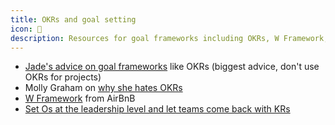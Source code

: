 ```yaml
---
title: OKRs and goal setting
icon: 🎯
description: Resources for goal frameworks including OKRs, W Framework, and alternative approaches to objective setting and measurement.
---
```


* [Jade's advice on goal frameworks](https://www.rubick.com/fast-agile/) like OKRs (biggest advice, don't use OKRs for projects)
* Molly Graham on [why she hates OKRs](https://mollyg.substack.com/p/i-hate-okrs-and-other-thoughts-about)
* [W Framework](https://review.firstround.com/the-secret-to-a-great-planning-process-lessons-from-airbnb-and-eventbrite/) from AirBnB
* [Set Os at the leadership level and let teams come back with KRs](https://www.svpg.com/team-objectives-overview/)

          